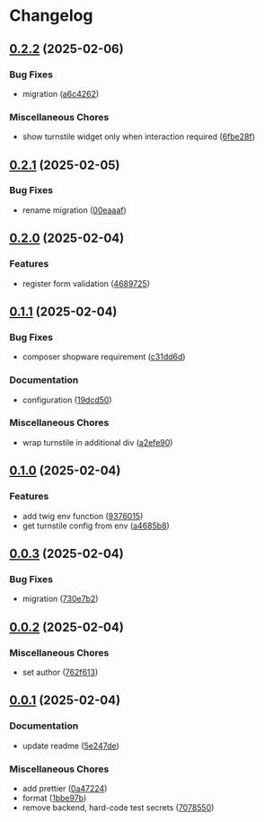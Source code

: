 # Changelog

## [0.2.2](https://github.com/creativer-at/shopware-turnstile/compare/v0.2.1...v0.2.2) (2025-02-06)


### Bug Fixes

* migration ([a6c4262](https://github.com/creativer-at/shopware-turnstile/commit/a6c4262a0ed777b05fc1d7b4eed90cbaf3557b0d))


### Miscellaneous Chores

* show turnstile widget only when interaction required ([6fbe28f](https://github.com/creativer-at/shopware-turnstile/commit/6fbe28fd2ca158e39fa9065a73a02eb013a27d17))

## [0.2.1](https://github.com/creativer-at/shopware-turnstile/compare/v0.2.0...v0.2.1) (2025-02-05)


### Bug Fixes

* rename migration ([00eaaaf](https://github.com/creativer-at/shopware-turnstile/commit/00eaaafca4c2bdbd8451afdbd1c749280e97eaf6))

## [0.2.0](https://github.com/creativer-at/shopware-turnstile/compare/v0.1.1...v0.2.0) (2025-02-04)


### Features

* register form validation ([4689725](https://github.com/creativer-at/shopware-turnstile/commit/468972578cb75cf48cb5bfd543d29440bc7f816b))

## [0.1.1](https://github.com/creativer-at/shopware-turnstile/compare/v0.1.0...v0.1.1) (2025-02-04)


### Bug Fixes

* composer shopware requirement ([c31dd6d](https://github.com/creativer-at/shopware-turnstile/commit/c31dd6d07f966058a56aad69a93c764dbcf94242))


### Documentation

* configuration ([19dcd50](https://github.com/creativer-at/shopware-turnstile/commit/19dcd50d3c7cc9e6af385467e69740d992561d24))


### Miscellaneous Chores

* wrap turnstile in additional div ([a2efe90](https://github.com/creativer-at/shopware-turnstile/commit/a2efe90045d14f0ab00a8a26de4348fccf2b38a1))

## [0.1.0](https://github.com/creativer-at/shopware-turnstile/compare/v0.0.3...v0.1.0) (2025-02-04)


### Features

* add twig env function ([9376015](https://github.com/creativer-at/shopware-turnstile/commit/937601502c08d3cbd3001c9ff0ce03437bd4a31f))
* get turnstile config from env ([a4685b8](https://github.com/creativer-at/shopware-turnstile/commit/a4685b843ab2b5d65373d34484eba94ce9212d70))

## [0.0.3](https://github.com/creativer-at/shopware-turnstile/compare/v0.0.2...v0.0.3) (2025-02-04)


### Bug Fixes

* migration ([730e7b2](https://github.com/creativer-at/shopware-turnstile/commit/730e7b2ce2aaa4e66fc5e8df82ffec401cf7f771))

## [0.0.2](https://github.com/creativer-at/shopware-turnstile/compare/v0.0.1...v0.0.2) (2025-02-04)


### Miscellaneous Chores

* set author ([762f613](https://github.com/creativer-at/shopware-turnstile/commit/762f6137550bc8676358d0522897d9e2602014bd))

## [0.0.1](https://github.com/creativer-at/shopware-turnstile/compare/v0.0.1...v0.0.1) (2025-02-04)


### Documentation

* update readme ([5e247de](https://github.com/creativer-at/shopware-turnstile/commit/5e247de7a758e6c687766136eac0e03aa3d88e56))


### Miscellaneous Chores

* add prettier ([0a47224](https://github.com/creativer-at/shopware-turnstile/commit/0a47224474ea3dcc9d135170dd5cf4f75f0040c2))
* format ([1bbe97b](https://github.com/creativer-at/shopware-turnstile/commit/1bbe97bcbfd7f6faeedf91c46a4f01afc3f67478))
* remove backend, hard-code test secrets ([7078550](https://github.com/creativer-at/shopware-turnstile/commit/70785508ed43ed729227a7622dfcdb8d1b6e9909))
